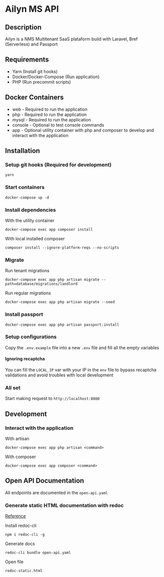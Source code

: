 # Ailyn MS API

## Description

Ailyn is a NMS Multitenant SaaS plataform build with Laravel, Bref (Serverless) and Passport

## Requirements

-   Yarn (Install git hooks)
-   Docker/Docker-Compose (Run application)
-   PHP (Run precommit scripts)

## Docker Containers

-   web - Required to run the application
-   php - Required to run the application
-   mysql - Required to run the application
-   console - Optional to test console commands
-   app - Optional utility container with php and composer to develop and interact with the application

## Installation

### Setup git hooks (Required for development)

`yarn`

### Start containers

`docker-compose up -d`

### Install dependencies

With the utility container

`docker-compose exec app composer install`

With local installed composer

`composer install --ignore-platform-reqs --no-scripts`

### Migrate

Run tenant migrations

`docker-compose exec app php artisan migrate --path=database/migrations/landlord`

Run regular migrations

`docker-compose exec app php artisan migrate --seed`

### Install passport

`docker-compose exec app php artisan passport:install`

### Setup configurations

Copy the `.env.example` file into a new `.env` file and fill all the empty variables

#### Ignoring recaptcha

You can fill the `LOCAL_IP` var with your IP in the `env` file to bypass recaptcha validations and avoid troubles with local development

### All set

Start making request to `http://localhost:8080`

## Development

### Interact with the application

With artisan

`docker-compose exec app php artisan <command>`

With composer

`docker-compose exec app composer <command>`

## Open API Documentation

All endpoints are documented in the `open-api.yaml`

### Generate static HTML documentation with redoc

[Reference](https://www.npmjs.com/package/redoc-cli)

Install redoc-cli

`npm i redoc-cli -g`

Generate docs

`redoc-cli bundle open-api.yaml`

Open file

`redoc-static.html`
